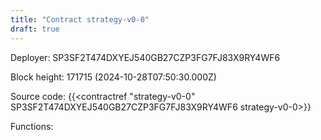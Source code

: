```yaml
---
title: "Contract strategy-v0-0"
draft: true
---
```

Deployer: SP3SF2T474DXYEJ540GB27CZP3FG7FJ83X9RY4WF6


 



Block height: 171715 (2024-10-28T07:50:30.000Z)

Source code: {{<contractref "strategy-v0-0" SP3SF2T474DXYEJ540GB27CZP3FG7FJ83X9RY4WF6 strategy-v0-0>}}

Functions:


